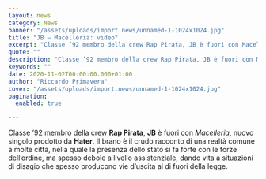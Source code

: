 ```yaml
---
layout: news
category: News
banner: "/assets/uploads/import.news/unnamed-1-1024x1024.jpg"
title: "JB – Macelleria: video"
excerpt: "Classe ’92 membro della crew Rap Pirata, JB è fuori con Macelleria, nuovo singolo prodotto da Hater. Il brano è il crudo racconto di una realtà comune a molte città, nella quale la presenza dello stato si fa forte con le forze dell’ordine, ma spesso debole a livello assistenziale, dando vita a situazioni di disagio [&hellip"
quote: ""
description: "Classe ’92 membro della crew Rap Pirata, JB è fuori con Macelleria, nuovo singolo prodotto da Hater. Il brano è il crudo racconto di una realtà comune a molte città, nella quale la presenza dello stato si fa forte con le forze dell’ordine, ma spesso debole a livello assistenziale, dando vita a situazioni di disagio [&hellip"
keywords: ""
date: 2020-11-02T00:00:00.000+01:00
author: "Riccardo Primavera"
cover: "/assets/uploads/import.news/unnamed-1-1024x1024.jpg"
pagination:
  enabled: true

---
```


Classe ’92 membro della crew **Rap Pirata**, **JB** è fuori con _Macelleria_, nuovo singolo prodotto da **Hater**. Il brano è il crudo racconto di una realtà comune a molte città, nella quale la presenza dello stato si fa forte con le forze dell’ordine, ma spesso debole a livello assistenziale, dando vita a situazioni di disagio che spesso producono vie d’uscita al di fuori della legge.
